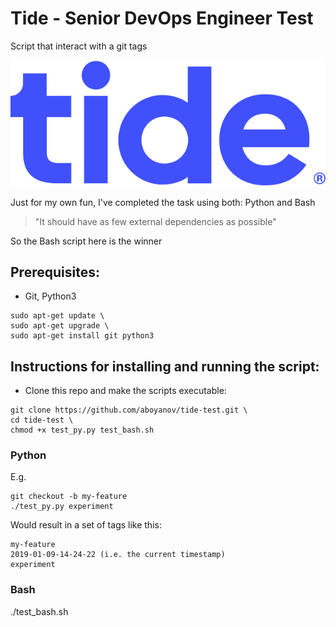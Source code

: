 # Tide - Senior DevOps Engineer Test
Script that interact with a git tags

![](https://github.com/aboyanov/tide-test/blob/master/tide_logo.png)

Just for my own fun, I've completed the task using both: Python and Bash
> "It should have as few external dependencies as possible"

So the Bash script here is the winner

## Prerequisites:
* Git, Python3
```
sudo apt-get update \
sudo apt-get upgrade \
sudo apt-get install git python3
```

## Instructions for installing and running the script:
* Clone this repo and make the scripts executable:
```
git clone https://github.com/aboyanov/tide-test.git \
cd tide-test \
chmod +x test_py.py test_bash.sh
```

### Python
E.g.
```
git checkout -b my-feature
./test_py.py experiment
```
Would result in a set of tags like this:
```
my-feature
2019-01-09-14-24-22 (i.e. the current timestamp)
experiment
```

### Bash
./test_bash.sh

